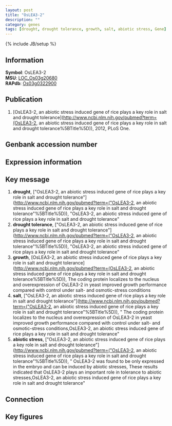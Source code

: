 ```yaml
---
layout: post
title: "OsLEA3-2"
description: ""
category: genes
tags: [drought, drought tolerance, growth, salt, abiotic stress, Gene]
---
```

{% include JB/setup %}

## Information
__Symbol__: OsLEA3-2  
__MSU__: [LOC_Os03g20680](http://rice.plantbiology.msu.edu/cgi-bin/ORF_infopage.cgi?orf=LOC_Os03g20680)  
__RAPdb__: [Os03g0322900](http://rapdb.dna.affrc.go.jp/viewer/gbrowse_details/irgsp1?name=Os03g0322900)  

## Publication
1. [OsLEA3-2, an abiotic stress induced gene of rice plays a key role in salt and drought tolerance](http://www.ncbi.nlm.nih.gov/pubmed?term=(OsLEA3-2, an abiotic stress induced gene of rice plays a key role in salt and drought tolerance%5BTitle%5D)), 2012, PLoS One.

## Genbank accession number

## Expression information

## Key message
1. __drought__, ["OsLEA3-2, an abiotic stress induced gene of rice plays a key role in salt and drought tolerance"](http://www.ncbi.nlm.nih.gov/pubmed?term=("OsLEA3-2, an abiotic stress induced gene of rice plays a key role in salt and drought tolerance"%5BTitle%5D)), "OsLEA3-2, an abiotic stress induced gene of rice plays a key role in salt and drought tolerance"
2. __drought tolerance__, ["OsLEA3-2, an abiotic stress induced gene of rice plays a key role in salt and drought tolerance"](http://www.ncbi.nlm.nih.gov/pubmed?term=("OsLEA3-2, an abiotic stress induced gene of rice plays a key role in salt and drought tolerance"%5BTitle%5D)), "OsLEA3-2, an abiotic stress induced gene of rice plays a key role in salt and drought tolerance"
3. __growth__, [OsLEA3-2, an abiotic stress induced gene of rice plays a key role in salt and drought tolerance](http://www.ncbi.nlm.nih.gov/pubmed?term=(OsLEA3-2, an abiotic stress induced gene of rice plays a key role in salt and drought tolerance%5BTitle%5D)),  The coding protein localizes to the nucleus and overexpression of OsLEA3-2 in yeast improved growth performance compared with control under salt- and osmotic-stress conditions
4. __salt__, ["OsLEA3-2, an abiotic stress induced gene of rice plays a key role in salt and drought tolerance"](http://www.ncbi.nlm.nih.gov/pubmed?term=("OsLEA3-2, an abiotic stress induced gene of rice plays a key role in salt and drought tolerance"%5BTitle%5D)), " The coding protein localizes to the nucleus and overexpression of OsLEA3-2 in yeast improved growth performance compared with control under salt- and osmotic-stress conditions,OsLEA3-2, an abiotic stress induced gene of rice plays a key role in salt and drought tolerance"
5. __abiotic stress__, ["OsLEA3-2, an abiotic stress induced gene of rice plays a key role in salt and drought tolerance"](http://www.ncbi.nlm.nih.gov/pubmed?term=("OsLEA3-2, an abiotic stress induced gene of rice plays a key role in salt and drought tolerance"%5BTitle%5D)), " OsLEA3-2 was found to be only expressed in the embryo and can be induced by abiotic stresses, These results indicated that OsLEA3-2 plays an important role in tolerance to abiotic stresses,OsLEA3-2, an abiotic stress induced gene of rice plays a key role in salt and drought tolerance"

## Connection

## Key figures


